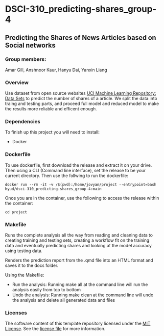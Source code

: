 # DSCI-310_predicting-shares_group-4

## Predicting the Shares of News Articles based on Social networks

### Group members:

Amar Gill, Anshnoor Kaur, Hanyu Dai, Yanxin Liang

### Overview

Use dataset from open source websites [UCI Machine Learning Repository: Data Sets](https://archive.ics.uci.edu/dataset/332/online+news+popularity) to predict the number of shares of a article. We split the data into traing and testing parts, and proceed full model and reduced model to make the results more reliable and efficent enough.

### Dependencies

To finish up this project you will need to install:

-   Docker

### Dockerfile

To use dockerfile, first download the release and extract it on your drive. Then using a CLI (Command line interface), set the release to be your current directory. Then use the follwing to run the dockerfile:

`docker run --rm -it -v /$(pwd):/home/jovyan/project --entrypoint=bash hyud/dsci-310_predicting-shares_group-4:main`

Once you are in the container, use the following to access the release within the container:

`cd project`


### Makefile

Runs the complete analysis all the way from reading and cleaning data to creating training and testing sets, creating a workflow fit on the training data and eventually predicting shares and looking at the model accuracy using testing data.

Renders the prediction report from the .qmd file into an HTML format and saves it to the docs folder.

Using the Makefile:

- Run the analysis: Running make all at the command line will run the analysis easily from top to bottom
- Undo the analysis: Running make clean at the command line will undo the analysis and delete all generated data and files

### Licenses

The software content of this template repository licensed under the [MIT License](https://spdx.org/licenses/MIT.html). See the [license file](LICENSE.md) for more information.
